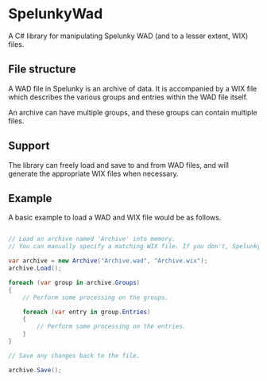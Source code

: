 # SpelunkyWad

A C# library for manipulating Spelunky WAD (and to a lesser extent, WIX) files.

## File structure

A WAD file in Spelunky is an archive of data. It is accompanied by a WIX file which describes the various groups and entries within the WAD file itself.

An archive can have multiple groups, and these groups can contain multiple files.

## Support

The library can freely load and save to and from WAD files, and will generate the appropriate WIX files when necessary.

## Example

A basic example to load a WAD and WIX file would be as follows.

```csharp

// Load an archive named 'Archive' into memory.
// You can manually specify a matching WIX file. If you don't, Spelunky's convention will be used.

var archive = new Archive("Archive.wad", "Archive.wix");
archive.Load();

foreach (var group in archive.Groups)
{
	// Perform some processing on the groups.

	foreach (var entry in group.Entries)
	{
		// Perform some processing on the entries.
	}
}

// Save any changes back to the file.

archive.Save();
```